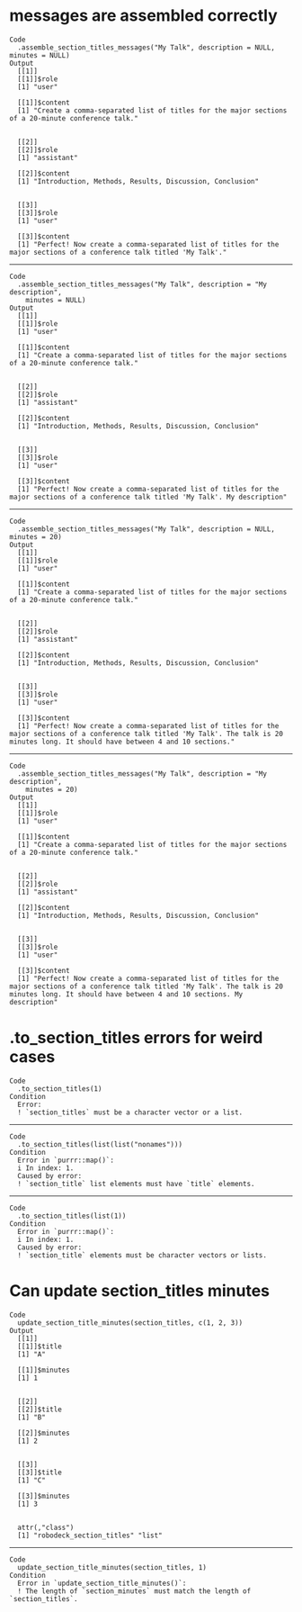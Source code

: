 # messages are assembled correctly

    Code
      .assemble_section_titles_messages("My Talk", description = NULL, minutes = NULL)
    Output
      [[1]]
      [[1]]$role
      [1] "user"
      
      [[1]]$content
      [1] "Create a comma-separated list of titles for the major sections of a 20-minute conference talk."
      
      
      [[2]]
      [[2]]$role
      [1] "assistant"
      
      [[2]]$content
      [1] "Introduction, Methods, Results, Discussion, Conclusion"
      
      
      [[3]]
      [[3]]$role
      [1] "user"
      
      [[3]]$content
      [1] "Perfect! Now create a comma-separated list of titles for the major sections of a conference talk titled 'My Talk'."
      
      

---

    Code
      .assemble_section_titles_messages("My Talk", description = "My description",
        minutes = NULL)
    Output
      [[1]]
      [[1]]$role
      [1] "user"
      
      [[1]]$content
      [1] "Create a comma-separated list of titles for the major sections of a 20-minute conference talk."
      
      
      [[2]]
      [[2]]$role
      [1] "assistant"
      
      [[2]]$content
      [1] "Introduction, Methods, Results, Discussion, Conclusion"
      
      
      [[3]]
      [[3]]$role
      [1] "user"
      
      [[3]]$content
      [1] "Perfect! Now create a comma-separated list of titles for the major sections of a conference talk titled 'My Talk'. My description"
      
      

---

    Code
      .assemble_section_titles_messages("My Talk", description = NULL, minutes = 20)
    Output
      [[1]]
      [[1]]$role
      [1] "user"
      
      [[1]]$content
      [1] "Create a comma-separated list of titles for the major sections of a 20-minute conference talk."
      
      
      [[2]]
      [[2]]$role
      [1] "assistant"
      
      [[2]]$content
      [1] "Introduction, Methods, Results, Discussion, Conclusion"
      
      
      [[3]]
      [[3]]$role
      [1] "user"
      
      [[3]]$content
      [1] "Perfect! Now create a comma-separated list of titles for the major sections of a conference talk titled 'My Talk'. The talk is 20 minutes long. It should have between 4 and 10 sections."
      
      

---

    Code
      .assemble_section_titles_messages("My Talk", description = "My description",
        minutes = 20)
    Output
      [[1]]
      [[1]]$role
      [1] "user"
      
      [[1]]$content
      [1] "Create a comma-separated list of titles for the major sections of a 20-minute conference talk."
      
      
      [[2]]
      [[2]]$role
      [1] "assistant"
      
      [[2]]$content
      [1] "Introduction, Methods, Results, Discussion, Conclusion"
      
      
      [[3]]
      [[3]]$role
      [1] "user"
      
      [[3]]$content
      [1] "Perfect! Now create a comma-separated list of titles for the major sections of a conference talk titled 'My Talk'. The talk is 20 minutes long. It should have between 4 and 10 sections. My description"
      
      

# .to_section_titles errors for weird cases

    Code
      .to_section_titles(1)
    Condition
      Error:
      ! `section_titles` must be a character vector or a list.

---

    Code
      .to_section_titles(list(list("nonames")))
    Condition
      Error in `purrr::map()`:
      i In index: 1.
      Caused by error:
      ! `section_title` list elements must have `title` elements.

---

    Code
      .to_section_titles(list(1))
    Condition
      Error in `purrr::map()`:
      i In index: 1.
      Caused by error:
      ! `section_title` elements must be character vectors or lists.

# Can update section_titles minutes

    Code
      update_section_title_minutes(section_titles, c(1, 2, 3))
    Output
      [[1]]
      [[1]]$title
      [1] "A"
      
      [[1]]$minutes
      [1] 1
      
      
      [[2]]
      [[2]]$title
      [1] "B"
      
      [[2]]$minutes
      [1] 2
      
      
      [[3]]
      [[3]]$title
      [1] "C"
      
      [[3]]$minutes
      [1] 3
      
      
      attr(,"class")
      [1] "robodeck_section_titles" "list"                   

---

    Code
      update_section_title_minutes(section_titles, 1)
    Condition
      Error in `update_section_title_minutes()`:
      ! The length of `section_minutes` must match the length of `section_titles`.

